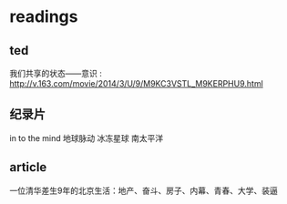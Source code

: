 readings
========

## ted

我们共享的状态——意识 : http://v.163.com/movie/2014/3/U/9/M9KC3VSTL_M9KERPHU9.html  

## 纪录片

in to the mind
地球脉动
冰冻星球
南太平洋

## article

一位清华差生9年的北京生活：地产、奋斗、房子、内幕、青春、大学、装逼  